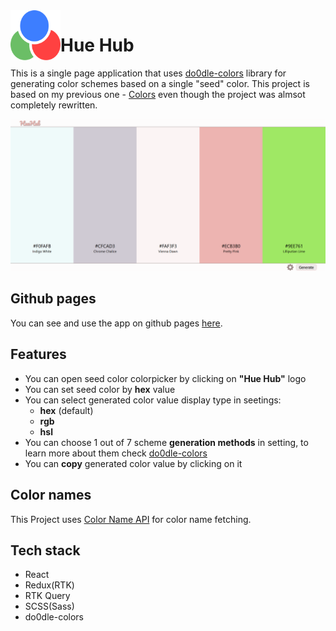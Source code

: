 <img align="left" height="80" width="80" src="https://github.com/do0dleman/hue-hub/blob/master/public/hue-hub.svg">

# Hue Hub

This is a single page application that uses [do0dle-colors](https://github.com/do0dleman/do0dle-colors) library for generating color schemes based on a single "seed" color. This project is based on my previous one - [Colors](https://github.com/do0dleman/colors) even though the project was almsot completely rewritten. 

![](https://github.com/do0dleman/hue-hub/blob/master/img/hue-hub.png)

## Github pages 

You can see and use the app on github pages [here](https://do0dleman.github.io/hue-hub/).

## Features

* You can open seed color colorpicker by clicking on **"Hue Hub"** logo
* You can set seed color by **hex** value
* You can select generated color value display type in seetings:
  - **hex** (default)
  - **rgb**
  - **hsl**
* You can choose 1 out of 7 scheme **generation methods** in setting, to learn more about them check [do0dle-colors](https://github.com/do0dleman/do0dle-colors)
* You can **copy** generated color value by clicking on it

## Color names

This Project uses [Color Name API](https://github.com/meodai/color-names) for color name fetching.

## Tech stack

* React 
* Redux(RTK)
* RTK Query
* SCSS(Sass)
* do0dle-colors
